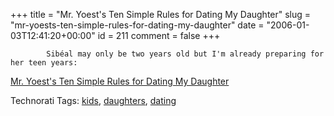 +++
title = "Mr. Yoest's Ten Simple Rules for Dating My Daughter"
slug = "mr-yoests-ten-simple-rules-for-dating-my-daughter"
date = "2006-01-03T12:41:20+00:00"
id = 211
comment = false
+++

            Sibéal may only be two years old but I'm already preparing for her teen years:

[Mr. Yoest's Ten Simple Rules for Dating My Daughter
](http://www.yoest.org/dating_my_daughters.html)

Technorati Tags: [kids](http://technorati.com/tag/kids), [daughters](http://technorati.com/tag/daughters), [dating](http://technorati.com/tag/dating)
